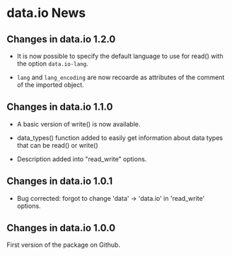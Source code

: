 # data.io News

## Changes in data.io 1.2.0

- It is now possible to specify the default language to use for read() with
  the option `data.io-lang`.

- `lang` and `lang_encoding` are now recoarde as attributes of the comment of
  the imported object.


## Changes in data.io 1.1.0

- A basic version of write() is now available.

- data_types() function added to easily get information about data types that
  can be read() or write()

- Description added into "read_write" options.


## Changes in data.io 1.0.1

- Bug corrected: forgot to change 'data' -> 'data.io' in 'read_write' options.


## Changes in data.io 1.0.0

First version of the package on Github.
